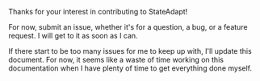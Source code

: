 Thanks for your interest in contributing to StateAdapt!

For now, submit an issue, whether it's for a question, a bug, or a feature request. I will get to it as soon as I can.

If there start to be too many issues for me to keep up with, I'll update this document. For now, it seems like a waste of time working on this documentation when I have plenty of time to get everything done myself.
